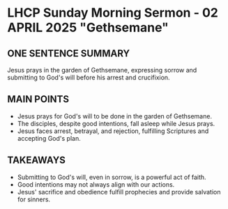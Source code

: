 # LHCP Sunday Morning Sermon - 02 APRIL 2025 "Gethsemane"

## ONE SENTENCE SUMMARY

Jesus prays in the garden of Gethsemane, expressing sorrow and submitting to God's will before his arrest and crucifixion.

## MAIN POINTS

- Jesus prays for God's will to be done in the garden of Gethsemane.
- The disciples, despite good intentions, fall asleep while Jesus prays.
- Jesus faces arrest, betrayal, and rejection, fulfilling Scriptures and accepting God's plan.

## TAKEAWAYS

- Submitting to God's will, even in sorrow, is a powerful act of faith.
- Good intentions may not always align with our actions.
- Jesus' sacrifice and obedience fulfill prophecies and provide salvation for sinners.
